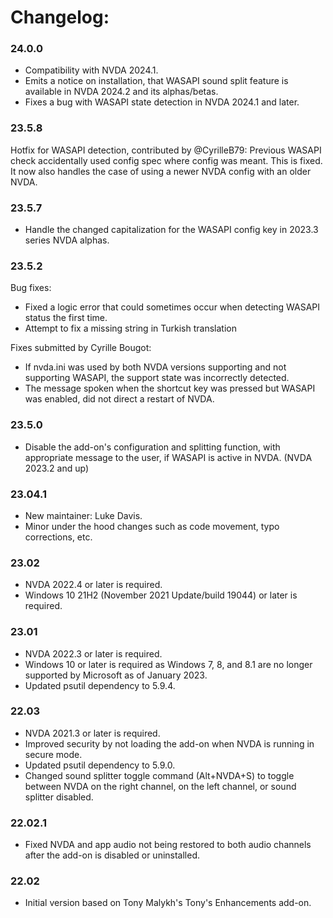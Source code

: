 # Changelog:

### 24.0.0

* Compatibility with NVDA 2024.1.
* Emits a notice on installation, that WASAPI sound split feature is available in NVDA 2024.2 and its alphas/betas.
* Fixes a bug with WASAPI state detection in NVDA 2024.1 and later.

### 23.5.8

Hotfix for WASAPI detection, contributed by @CyrilleB79:
Previous WASAPI check accidentally used config spec where config was meant. This is fixed.
It now also handles the case of using a newer NVDA config with an older NVDA.

### 23.5.7

* Handle the changed capitalization for the WASAPI config key in 2023.3 series NVDA alphas.

### 23.5.2

Bug fixes:
* Fixed a logic error that could sometimes occur when detecting WASAPI status the first time.
* Attempt to fix a missing string in Turkish translation

Fixes submitted by Cyrille Bougot:
* If nvda.ini was used by both NVDA versions supporting and not supporting WASAPI, the support state was incorrectly detected.
 * The message spoken when the shortcut key was pressed but WASAPI was enabled, did not direct a restart of NVDA.

### 23.5.0

* Disable the add-on's configuration and splitting function, with appropriate message to the user, if WASAPI is active in NVDA. (NVDA 2023.2 and up)

### 23.04.1

* New maintainer: Luke Davis.
* Minor under the hood changes such as code movement, typo corrections, etc.

### 23.02

* NVDA 2022.4 or later is required.
* Windows 10 21H2 (November 2021 Update/build 19044) or later is required.

### 23.01

* NVDA 2022.3 or later is required.
* Windows 10 or later is required as Windows 7, 8, and 8.1 are no longer supported by Microsoft as of January 2023.
* Updated psutil dependency to 5.9.4.

### 22.03

* NVDA 2021.3 or later is required.
* Improved security by not loading the add-on when NVDA is running in secure mode.
* Updated psutil dependency to 5.9.0.
* Changed sound splitter toggle command (Alt+NVDA+S) to toggle between NVDA on the right channel, on the left channel, or sound splitter disabled.

### 22.02.1

* Fixed NVDA and app audio not being restored to both audio channels after the add-on is disabled or uninstalled.

### 22.02

* Initial version based on Tony Malykh's Tony's Enhancements add-on.
